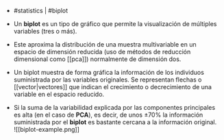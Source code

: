 - #statistics | #biplot

- Un **biplot** es un tipo de gráfico que permite la visualización de múltiples variables (tres o más).
- Este aproxima la distribución de una muestra multivariable en un espacio de dimensión reducida (uso de métodos de reducción dimensional como [[pca]]) normalmente de dimensión dos.
- Un biplot muestra de forma gráfica la información de los individuos suministrada por las variables originales. Se representan flechas o [[vector|vectores]] que indican el crecimiento o decrecimiento de una variable en el espacio reducido.
- Si la suma de la variabilidad explicada por las componentes principales es alta (en el caso de **PCA**), es decir, de unos $\pm 70\%$ la información suministrada por el **biplot** es bastante cercana a la información original.
![[biplot-example.png]]